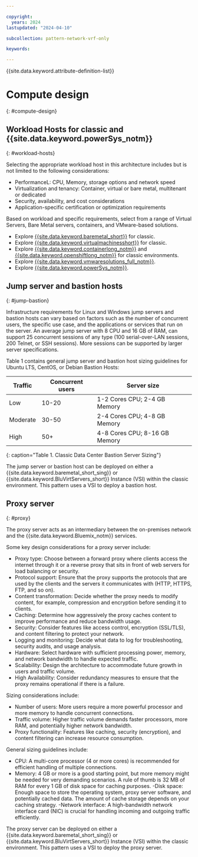 ```yaml
---

copyright:
  years: 2024
lastupdated: "2024-04-10"

subcollection: pattern-network-vrf-only

keywords:

---
```


{{site.data.keyword.attribute-definition-list}}

# Compute design
{: #compute-design}

## Workload Hosts for classic and {{site.data.keyword.powerSys_notm}}
{: #workload-hosts}

Selecting the appropriate workload host in this architecture includes but is not limited to the following considerations:

- PerformanceL: CPU, Memory, storage options and network speed
- Virtualization and tenancy: Container, virtual or bare metal, multitenant or dedicated
- Security, availability, and cost considerations
- Application-specific certification or optimization requirements

Based on workload and specific requirements, select from a range of Virtual Servers, Bare Metal servers, containers, and VMware-based solutions.

* Explore [{{site.data.keyword.baremetal_short}}](/docs/bare-metal?topic=bare-metal-about-bm) for classic.
* Explore [{{site.data.keyword.virtualmachinesshort}}](/docs/virtual-servers?topic=virtual-servers-about-virtual-servers) for classic.
* Explore [{{site.data.keyword.containerlong_notm}}](/docs/containers?topic=containers-cluster-create-classic&interface=ui) and [{{site.data.keyword.openshiftlong_notm}}](/docs/openshift?topic=openshift-getting-started) for classic environments.
* Explore [{{site.data.keyword.vmwaresolutions_full_notm}}](/docs/vmwaresolutions?topic=vmwaresolutions-getting-started).
* Explore [{{site.data.keyword.powerSys_notm}}](/docs/power-iaas?topic=power-iaas-getting-started).

## Jump server and bastion hosts
{: #jump-bastion}

Infrastructure requirements for Linux and Windows jump servers and bastion hosts can vary based on factors such as the number of concurrent users, the specific use case, and the applications or services that run on the server. An average jump server with 8 CPU and 16 GB of RAM, can support 25 concurrent sessions of any type (100 serial-over-LAN sessions, 200 Telnet, or SSH sessions). More sessions can be supported by larger server specifications.

Table 1 contains general jump server and bastion host sizing guidelines for Ubuntu LTS, CentOS, or Debian Bastion Hosts:

| Traffic | Concurrent users | Server size               |
|-------------|----------------------|-------------------------------|
| Low         | 10-20                | 1-2 Cores CPU; 2-4 GB Memory  |
| Moderate    | 30-50                | 2-4 Cores CPU; 4-8 GB Memory  |
| High        | 50+                  | 4-8 Cores CPU; 8-16 GB Memory |
{: caption="Table 1. Classic Data Center Bastion Server Sizing"}

The jump server or bastion host can be deployed on either a {{site.data.keyword.baremetal_short_sing}} or {{site.data.keyword.BluVirtServers_short}} Instance (VSI) within the classic environment. This pattern uses a VSI to deploy a bastion host.

## Proxy server
{: #proxy}

The proxy server acts as an intermediary between the on-premises network and the {{site.data.keyword.Bluemix_notm}} services.

Some key design considerations for a proxy server include:

-	Proxy type: Choose between a forward proxy where clients access the internet through it or a reverse proxy that sits in front of web servers for load balancing or security.
-	Protocol support: Ensure that the proxy supports the protocols that are used by the clients and the servers it communicates with (HTTP, HTTPS, FTP, and so on).
-	Content transformation: Decide whether the proxy needs to modify content, for example, compression and encryption before sending it to clients.
-	Caching: Determine how aggressively the proxy caches content to improve performance and reduce bandwidth usage.
-	Security: Consider features like access control, encryption (SSL/TLS), and content filtering to protect your network.
-	Logging and monitoring: Decide what data to log for troubleshooting, security audits, and usage analysis.
-	Hardware: Select hardware with sufficient processing power, memory, and network bandwidth to handle expected traffic.
-	Scalability: Design the architecture to accommodate future growth in users and traffic volume.
-	High Availability: Consider redundancy measures to ensure that the proxy remains operational if there is a failure.

Sizing considerations include:

-	Number of users: More users require a more powerful processor and more memory to handle concurrent connections.
-	Traffic volume: Higher traffic volume demands faster processors, more RAM, and potentially higher network bandwidth.
-	Proxy functionality: Features like caching, security (encryption), and content filtering can increase resource consumption.

General sizing guidelines include:

- CPU: A multi-core processor (4 or more cores) is recommended for efficient handling of multiple connections.
-	Memory: 4 GB or more is a good starting point, but more memory might be needed for very demanding scenarios. A rule of thumb is 32 MB of RAM for every 1 GB of disk space for caching purposes.
-Disk space: Enough space to store the operating system, proxy server software, and potentially cached data. The amount of cache storage depends on your caching strategy.
-Network interface: A high-bandwidth network interface card (NIC) is crucial for handling incoming and outgoing traffic efficiently.

The proxy server can be deployed on either a {{site.data.keyword.baremetal_short_sing}} or {{site.data.keyword.BluVirtServers_short}} Instance (VSI) within the classic environment. This pattern uses a VSI to deploy the proxy server.
